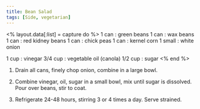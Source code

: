 ```yaml
---
title: Bean Salad
tags: [Side, vegetarian]
---
```


<% layout.data[:list] = capture do %>
1 can   : green beans
1 can   : wax beans
1 can   : red kidney beans
1 can   : chick peas
1 can   : kernel corn
1 small : white onion

1 cup   : vinegar
3/4 cup : vegetable oil (canola)
1/2 cup : sugar
<% end %>

1. Drain all cans, finely chop onion, combine in a large bowl.

2. Combine vinegar, oil, sugar in a small bowl, mix until sugar is dissolved. Pour over beans, stir to coat.

3. Refrigerate 24-48 hours, stirring 3 or 4 times a day. Serve strained.
